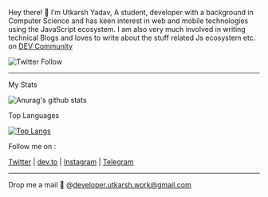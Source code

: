 Hey there! 👋 I’m Utkarsh Yadav, A student, developer with a background in Computer Science and has keen interest in web and mobile technologies using the JavaScript ecosystem. I am also very much involved in writing technical Blogs and loves to write about the stuff related Js ecosystem etc. on [DEV Community](https://dev.to/uyadav207)

![Twitter Follow](https://img.shields.io/twitter/follow/utkarsh_js_dev?style=for-the-badge)

---

My Stats 

![Anurag's github stats](https://github-readme-stats.vercel.app/api?username=Uyadav207&show_icons=true&theme=radical)

Top Languages

[![Top Langs](https://github-readme-stats.vercel.app/api/top-langs/?username=Uyadav207)](https://github.com/Uyadav207)

Follow me on :

[Twitter](https://twitter.com/utkarsh_js_dev) | [dev.to](https://dev.to/uyadav207) | [Instagram](https://www.instagram.com/utkarsh_developer/) | [Telegram](https://t.me/utkarshyadav207)

---
Drop me a mail 💌 @[developer.utkarsh.work@gmail.com](mailto:developer.utkarsh.work@gmail.com)
